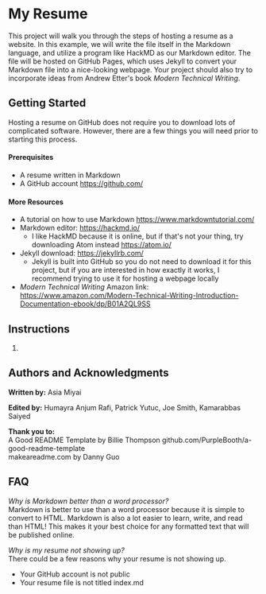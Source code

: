 # My Resume
This project will walk you through the steps of hosting a resume as a website. In this example, we will write the file itself in the Markdown language, and utilize a program like HackMD as our Markdown editor. The file will be hosted on GitHub Pages, which uses Jekyll to convert your Markdown file into a nice-looking webpage. Your project should also try to incorporate ideas from Andrew Etter's book *Modern Technical Writing*.

## Getting Started
Hosting a resume on GitHub does not require you to download lots of complicated software. However, there are a few things you will need prior to starting this process.
#### Prerequisites 
* A resume written in Markdown
* A GitHub account https://github.com/
#### More Resources
* A tutorial on how to use Markdown https://www.markdowntutorial.com/
* Markdown editor: https://hackmd.io/
    * I like HackMD because it is online, but if that's not your thing, try downloading Atom instead https://atom.io/
* Jekyll download: https://jekyllrb.com/
    * Jekyll is built into GitHub so you do not need to download it for this project, but if you are interested in how exactly it works, I recommend trying to use it for hosting a webpage locally 
* *Modern Technical Writing* Amazon link: https://www.amazon.com/Modern-Technical-Writing-Introduction-Documentation-ebook/dp/B01A2QL9SS

## Instructions
1. 


## Authors and Acknowledgments
**Written by:** Asia Miyai


**Edited by:** Humayra Anjum Rafi, Patrick Yutuc, Joe Smith, Kamarabbas Saiyed


**Thank you to:**  
A Good README Template by Billie Thompson github.com/PurpleBooth/a-good-readme-template  
makeareadme.com by Danny Guo
## FAQ
*Why is Markdown better than a word processor?*  
Markdown is better to use than a word processor because it is simple to convert to HTML. Markdown is also a lot easier to learn, write, and read than HTML! This makes it your best choice for any formatted text that will be published online.


*Why is my resume not showing up?*  
There could be a few reasons why your resume is not showing up.
* Your GitHub account is not public
* Your resume file is not titled index.md

